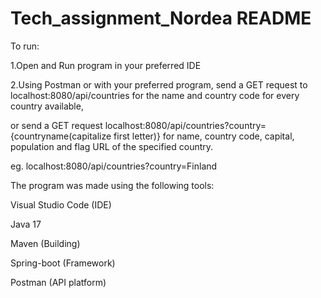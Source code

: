 # Tech_assignment_Nordea README

To run:

1.Open and Run program in your preferred IDE

2.Using Postman or with your preferred program, send a GET request to localhost:8080/api/countries for the name and country code for every country available,

   or send a GET request localhost:8080/api/countries?country={countryname(capitalize first letter)} for name, country code, capital, population and flag URL
   of the specified country.
  
   eg. localhost:8080/api/countries?country=Finland
  
 The program was made using the following tools:
 
 Visual Studio Code (IDE)
 
 Java 17
 
 Maven (Building)
 
 Spring-boot (Framework)
 
 Postman (API platform)

